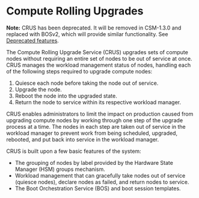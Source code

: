 # Compute Rolling Upgrades

**Note:** CRUS has been deprecated. It will be removed in CSM-1.3.0 and replaced with BOSv2, which will provide similar functionality. See
[Deprecated features](../../introduction/differences.md#deprecated_features).

The Compute Rolling Upgrade Service \(CRUS\) upgrades sets of compute nodes without requiring an entire set of nodes to be out of service at once. CRUS manages the workload management status of nodes, handling each of the following steps required to upgrade compute nodes:

1.  Quiesce each node before taking the node out of service.
2.  Upgrade the node.
3.  Reboot the node into the upgraded state.
4.  Return the node to service within its respective workload manager.

CRUS enables administrators to limit the impact on production caused from upgrading compute nodes by working through one step of the upgrade process at a time. The nodes in each step are taken out of service in the workload manager to prevent work from being scheduled, upgraded, rebooted, and put back into service in the workload manager.

CRUS is built upon a few basic features of the system:

-   The grouping of nodes by label provided by the Hardware State Manager \(HSM\) groups mechanism.
-   Workload management that can gracefully take nodes out of service \(quiesce nodes\), declare nodes as failed, and return nodes to service.
-   The Boot Orchestration Service \(BOS\) and boot session templates.

